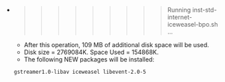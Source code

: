 * >>>>>>>>> Running inst-std-internet-iceweasel-bpo.sh ...
  * After this operation, 109 MB of additional disk space will be used.
  * Disk size = 2769084K. Space Used = 154868K.
  * The following NEW packages will be installed:
  ```bash
  gstreamer1.0-libav iceweasel libevent-2.0-5
  ```
